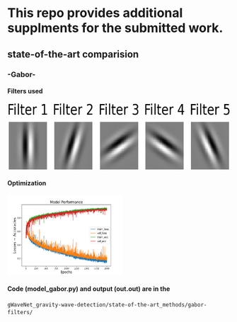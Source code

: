 # This repo provides additional supplments for the submitted work.

## state-of-the-art comparision
### -Gabor-
#### Filters used 

<img src="/state-of-the-art_methods/gabor-filters/gabor_filters.png" alt="Gabor Filters" width="600" height="150">

#### Optimization 

<img src="/state-of-the-art_methods/gabor-filters/comb_.png" alt="Gabor Filters" width="260" height="180">

#### Code (model_gabor.py) and output (out.out) are in the 

```gWaveNet_gravity-wave-detection/state-of-the-art_methods/gabor-filters/```

